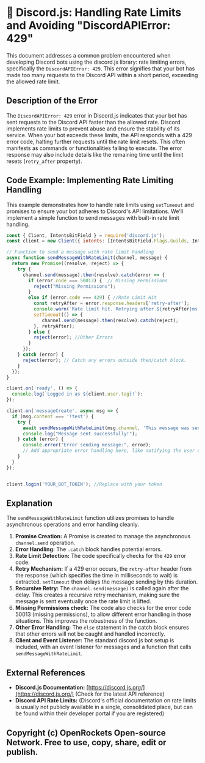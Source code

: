 # 🐞 Discord.js: Handling Rate Limits and Avoiding "DiscordAPIError: 429"


This document addresses a common problem encountered when developing Discord bots using the discord.js library:  rate limiting errors, specifically the `DiscordAPIError: 429`.  This error signifies that your bot has made too many requests to the Discord API within a short period, exceeding the allowed rate limit.

## Description of the Error

The `DiscordAPIError: 429` error in Discord.js indicates that your bot has sent requests to the Discord API faster than the allowed rate.  Discord implements rate limits to prevent abuse and ensure the stability of its service.  When your bot exceeds these limits, the API responds with a 429 error code, halting further requests until the rate limit resets.  This often manifests as commands or functionalities failing to execute.  The error response may also include details like the remaining time until the limit resets (`retry_after` property).

## Code Example: Implementing Rate Limiting Handling

This example demonstrates how to handle rate limits using `setTimeout` and promises to ensure your bot adheres to Discord's API limitations.  We'll implement a simple function to send messages with built-in rate limit handling.

```javascript
const { Client, IntentsBitField } = require('discord.js');
const client = new Client({ intents: [IntentsBitField.Flags.Guilds, IntentsBitField.Flags.GuildMessages] });

// Function to send a message with rate limit handling
async function sendMessageWithRateLimit(channel, message) {
  return new Promise((resolve, reject) => {
    try {
      channel.send(message).then(resolve).catch(error => {
        if (error.code === 50013) {  // Missing Permissions
          reject("Missing Permissions");
        }
        else if (error.code === 429) { //Rate Limit Hit
          const retryAfter = error.response.headers['retry-after'];
          console.warn(`Rate limit hit. Retrying after ${retryAfter}ms...`);
          setTimeout(() => {
             channel.send(message).then(resolve).catch(reject);
          }, retryAfter);
        } else {
          reject(error); //Other Errors
        }
      });
    } catch (error) {
      reject(error); // Catch any errors outside then/catch block.
    }
  });
}

client.on('ready', () => {
  console.log(`Logged in as ${client.user.tag}!`);
});

client.on('messageCreate', async msg => {
  if (msg.content === '!test') {
    try {
      await sendMessageWithRateLimit(msg.channel, 'This message was sent with rate limit handling!');
      console.log("Message sent successfully!");
    } catch (error) {
      console.error("Error sending message:", error);
      // Add appropriate error handling here, like notifying the user or logging the error to a file
    }
  }
});


client.login('YOUR_BOT_TOKEN'); //Replace with your token
```

## Explanation

The `sendMessageWithRateLimit` function utilizes promises to handle asynchronous operations and error handling cleanly.

1. **Promise Creation:** A Promise is created to manage the asynchronous `channel.send` operation.
2. **Error Handling:** The `.catch` block handles potential errors.
3. **Rate Limit Detection:** The code specifically checks for the `429` error code.
4. **Retry Mechanism:** If a 429 error occurs, the `retry-after` header from the response (which specifies the time in milliseconds to wait) is extracted.  `setTimeout` then delays the message sending by this duration.
5. **Recursive Retry:** The `channel.send(message)` is called again after the delay. This creates a recursive retry mechanism, making sure the message is sent eventually once the rate limit is lifted.
6. **Missing Permissions check:**  The code also checks for the error code 50013 (missing permissions), to allow different error handling in those situations. This improves the robustness of the function.
7. **Other Error Handling:** The `else` statement in the catch block ensures that other errors will not be caught and handled incorrectly.
8. **Client and Event Listener:** The standard discord.js bot setup is included, with an event listener for messages and a function that calls `sendMessageWithRateLimit`.



## External References

* **Discord.js Documentation:** [https://discord.js.org/](https://discord.js.org/)  (Check for the latest API reference)
* **Discord API Rate Limits:** (Discord's official documentation on rate limits is usually not publicly available in a single, consolidated place, but can be found within their developer portal if you are registered)


## Copyright (c) OpenRockets Open-source Network. Free to use, copy, share, edit or publish.

